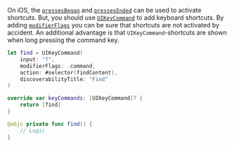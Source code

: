 On iOS, the [`pressesBegan`](https://developer.apple.com/documentation/uikit/uiresponder/1621134-pressesbegan) and [`pressesEnded`](https://developer.apple.com/documentation/uikit/uiresponder/1621128-pressesended) can be used to activate shortcuts. But, you should use [`UIKeyCommand`](https://developer.apple.com/documentation/uikit/uikeycommand) to add keyboard shortcuts. By adding [`modifierFlags`](https://developer.apple.com/documentation/uikit/uikeymodifierflags) you can be sure that shortcuts are not activated by accident. An additional advantage is that `UIKeyCommand`-shortcuts are shown when long pressing the command key.

```swift
let find = UIKeyCommand(
    input: "f", 
    modifierFlags: .command, 
    action: #selector(findContent), 
    discoverabilityTitle: "Find"
)

override var keyCommands: [UIKeyCommand]? {
    return [find]
}

@objc private func find() {
    // Logic
}
```
